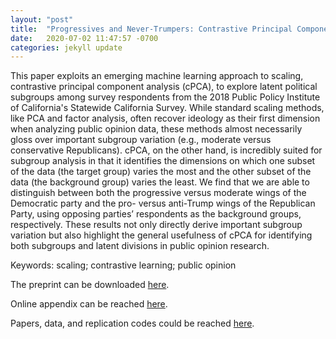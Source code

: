 ```yaml
---
layout: "post"
title:  "Progressives and Never-Trumpers: Contrastive Principal Component Analysis as an Alternative Method for Public Opinion Research"
date:   2020-07-02 11:47:57 -0700
categories: jekyll update
---
```


This paper exploits an emerging machine learning approach to scaling, contrastive principal component analysis (cPCA), to explore latent political subgroups among survey respondents from the 2018 Public Policy Institute of California's Statewide California Survey. While standard scaling methods, like PCA and factor analysis, often recover ideology as their first dimension when analyzing public opinion data, these methods almost necessarily gloss over important subgroup variation (e.g., moderate versus conservative Republicans). cPCA, on the other hand, is incredibly suited for subgroup analysis in that it identifies the dimensions on which one subset of the data (the target group) varies the most and the other subset of the data (the background group) varies the least. We find that we are able to distinguish between both the progressive versus moderate wings of the Democratic party and the pro- versus anti-Trump wings of the Republican Party, using opposing parties’ respondents as the background groups, respectively. These results not only directly derive important subgroup variation but also highlight the general usefulness of cPCA for identifying both subgroups and latent divisions in public opinion research.

Keywords: scaling; contrastive learning; public opinion

The preprint can be downloaded [here](https://github.com/tzuliu/Progressives-and-Never-Trumpers/blob/main/paper/cPCA.pdf).

Online appendix can be reached [here](https://github.com/tzuliu/Progressives-and-Never-Trumpers/blob/main/paper/Online_Appendix.pdf).

Papers, data, and replication codes could be reached [here](https://github.com/tzuliu/Progressives-and-Never-Trumpers/tree/main/R%20Codes).
